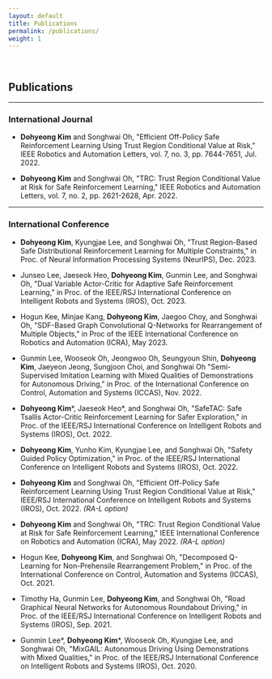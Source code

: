 ```yaml
---
layout: default
title: Publications
permalink: /publications/
weight: 1
---
```


&nbsp; 

## Publications

---
### International Journal

- **Dohyeong Kim** and Songhwai Oh, "Efficient Off-Policy Safe Reinforcement Learning Using Trust Region Conditional Value at Risk," IEEE Robotics and Automation Letters, vol. 7, no. 3, pp. 7644-7651, Jul. 2022.

- **Dohyeong Kim** and Songhwai Oh, "TRC: Trust Region Conditional Value at Risk for Safe Reinforcement Learning," IEEE Robotics and Automation Letters, vol. 7, no. 2, pp. 2621-2628, Apr. 2022.

---
### International Conference

- **Dohyeong Kim**, Kyungjae Lee, and Songhwai Oh, "Trust Region-Based Safe Distributional Reinforcement Learning for Multiple Constraints," in Proc. of Neural Information Processing Systems (NeurIPS), Dec. 2023.

- Junseo Lee, Jaeseok Heo, **Dohyeong Kim**, Gunmin Lee, and Songhwai Oh, "Dual Variable Actor-Critic for Adaptive Safe Reinforcement Learning," in Proc. of the IEEE/RSJ International Conference on Intelligent Robots and Systems (IROS), Oct. 2023.

- Hogun Kee, Minjae Kang, **Dohyeong Kim**, Jaegoo Choy, and Songhwai Oh, "SDF-Based Graph Convolutional Q-Networks for Rearrangement of Multiple Objects," in Proc of the IEEE International Conference on Robotics and Automation (ICRA), May 2023.

- Gunmin Lee, Wooseok Oh, Jeongwoo Oh, Seungyoun Shin, **Dohyeong Kim**, Jaeyeon Jeong, Sungjoon Choi, and Songhwai Oh "Semi-Supervised Imitation Learning with Mixed Qualities of Demonstrations for Autonomous Driving," in Proc. of the International Conference on Control, Automation and Systems (ICCAS), Nov. 2022. 

- **Dohyeong Kim**\*, Jaeseok Heo*, and Songhwai Oh, "SafeTAC: Safe Tsallis Actor-Critic Reinforcement Learning for Safer Exploration," in Proc. of the IEEE/RSJ International Conference on Intelligent Robots and Systems (IROS), Oct. 2022.

- **Dohyeong Kim**, Yunho Kim, Kyungjae Lee, and Songhwai Oh, "Safety Guided Policy Optimization," in Proc. of the IEEE/RSJ International Conference on Intelligent Robots and Systems (IROS), Oct. 2022.

- **Dohyeong Kim** and Songhwai Oh, "Efficient Off-Policy Safe Reinforcement Learning Using Trust Region Conditional Value at Risk," IEEE/RSJ International Conference on Intelligent Robots and Systems (IROS), Oct. 2022. *(RA-L option)*

- **Dohyeong Kim** and Songhwai Oh, "TRC: Trust Region Conditional Value at Risk for Safe Reinforcement Learning," IEEE International Conference on Robotics and Automation (ICRA), May 2022. *(RA-L option)*

- Hogun Kee, **Dohyeong Kim**, and Songhwai Oh, "Decomposed Q-Learning for Non-Prehensile Rearrangement Problem," in Proc. of the International Conference on Control, Automation and Systems (ICCAS), Oct. 2021.

- Timothy Ha, Gunmin Lee, **Dohyeong Kim**, and Songhwai Oh, "Road Graphical Neural Networks for Autonomous Roundabout Driving," in Proc. of the IEEE/RSJ International Conference on Intelligent Robots and Systems (IROS), Sep. 2021.

- Gunmin Lee*, **Dohyeong Kim**\*, Wooseok Oh, Kyungjae Lee, and Songhwai Oh, "MixGAIL: Autonomous Driving Using Demonstrations with Mixed Qualities," in Proc. of the IEEE/RSJ International Conference on Intelligent Robots and Systems (IROS), Oct. 2020.